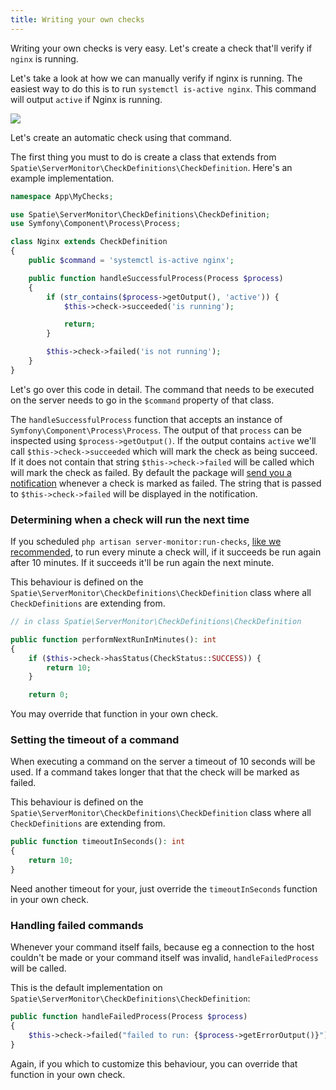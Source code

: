 ```yaml
---
title: Writing your own checks
---
```


Writing your own checks is very easy. Let's create a check that'll verify if `nginx` is running.

Let's take a look at how we can manually verify if nginx is running. The easiest way to do this is to run `systemctl is-active nginx`. This command will output  `active` if Nginx is running.

<img src="/images/server-monitor/nginx.jpg">

Let's create an automatic check using that command.

The first thing you must to do is create a class that extends from `Spatie\ServerMonitor\CheckDefinitions\CheckDefinition`.  Here's an example implementation.

```php
namespace App\MyChecks;

use Spatie\ServerMonitor\CheckDefinitions\CheckDefinition;
use Symfony\Component\Process\Process;

class Nginx extends CheckDefinition
{
    public $command = 'systemctl is-active nginx';

    public function handleSuccessfulProcess(Process $process)
    {
        if (str_contains($process->getOutput(), 'active')) {
            $this->check->succeeded('is running');

            return;
        }

        $this->check->failed('is not running');
    }
}
```

Let's go over this code in detail. The command that needs to be executed on the server needs to go in the `$command` property of that class.

The `handleSuccessfulProcess` function that accepts an instance of `Symfony\Component\Process\Process`. The output of that  `process` can be inspected using  `$process->getOutput()`. If the output contains `active` we'll call `$this->check->succeeded` which will mark the check as being succeed. If it does not contain that string `$this->check->failed` will be called which will mark the check as failed. By default the package will [send you a notification](https://docs.spatie.be/laravel-server-monitor/v1/monitoring-basics/notifications-and-events) whenever a check is marked as failed. The string that is passed to `$this->check->failed` will be displayed in the notification.

### Determining when a check will run the next time

 If you scheduled `php artisan server-monitor:run-checks`, [like we recommended](https://docs.spatie.be/laravel-server-monitor/v1/installation-and-setup#scheduling), to run every minute a check will, if it succeeds be run again after 10 minutes. If it succeeds it'll be run again the next minute.
 
 This behaviour is defined on the `Spatie\ServerMonitor\CheckDefinitions\CheckDefinition` class where all `CheckDefinitions` are extending from.
 
 ```php
 // in class Spatie\ServerMonitor\CheckDefinitions\CheckDefinition
 
 public function performNextRunInMinutes(): int
 {
     if ($this->check->hasStatus(CheckStatus::SUCCESS)) {
         return 10;
     }

     return 0;
 ```
 
You may override that function in your own check.

### Setting the timeout of a command

When executing a command on the server a timeout of 10 seconds will be used. If a command takes longer that that the check will be marked as failed.

 This behaviour is defined on the `Spatie\ServerMonitor\CheckDefinitions\CheckDefinition` class where all `CheckDefinitions` are extending from.
 
```php
public function timeoutInSeconds(): int
{
    return 10;
}
```

Need another timeout for your, just override the `timeoutInSeconds` function in your own check.

### Handling failed commands

Whenever your command itself fails, because eg a connection to the host couldn't be made or your command itself was invalid, `handleFailedProcess` will be called.

This is the default implementation on `Spatie\ServerMonitor\CheckDefinitions\CheckDefinition`:

```php 
public function handleFailedProcess(Process $process)
{
    $this->check->failed("failed to run: {$process->getErrorOutput()}");
}
```

Again, if you which to customize this behaviour, you can override that function in your own check.
